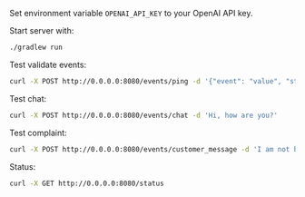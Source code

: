 


Set environment variable `OPENAI_API_KEY` to your OpenAI API key.

Start server with:
```bash
./gradlew run
```

Test validate events:
 ```bash
curl -X POST http://0.0.0.0:8080/events/ping -d '{"event": "value", "status": up}' 
```

Test chat:
 ```bash
curl -X POST http://0.0.0.0:8080/events/chat -d 'Hi, how are you?'
```

Test complaint:
 ```bash
curl -X POST http://0.0.0.0:8080/events/customer_message -d 'I am not happy with the service. I am being charged double.'
```

Status:
 ```bash
curl -X GET http://0.0.0.0:8080/status 
```